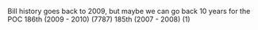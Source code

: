 Bill history goes back to 2009, but maybe we can go back 10 years for the POC
186th (2009 - 2010) (7787)
185th (2007 - 2008) (1)